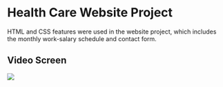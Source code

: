 
<h1> Health Care Website Project </h1>

HTML and CSS features were used in the website project, which includes the monthly work-salary schedule and contact form.

<h2> Video Screen </h2>

![](udemig.gif)




